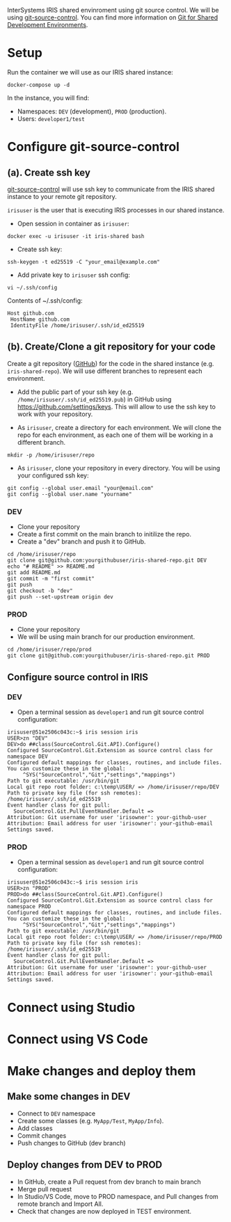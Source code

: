 InterSystems IRIS shared envinroment using git source control.
We will be using [git-source-control](https://openexchange.intersystems.com/package/Git-for-Shared-Development-Environments). You can find more information on [Git for Shared Development Environments](https://community.intersystems.com/post/git-shared-development-environments).

# Setup
Run the container we will use as our IRIS shared instance:
```
docker-compose up -d
```

In the instance, you will find:
* Namespaces: `DEV` (development), `PROD` (production). 
* Users: `developer1/test`

# Configure git-source-control

## (a). Create ssh key
[git-source-control](https://openexchange.intersystems.com/package/Git-for-Shared-Development-Environments) will use ssh key to communicate from the IRIS shared instance to your remote git repository.

`irisuser` is the user that is executing IRIS processes in our shared instance.

* Open session in container as `irisuser`:
```
docker exec -u irisuser -it iris-shared bash
```

* Create ssh key:
```
ssh-keygen -t ed25519 -C "your_email@example.com"
```

* Add private key to `irisuser` ssh config:
```
vi ~/.ssh/config
``` 

Contents of ~/.ssh/config:
```
Host github.com
 HostName github.com
 IdentityFile /home/irisuser/.ssh/id_ed25519
```

## (b). Create/Clone a git repository for your code

Create a git repository ([GitHub](https://github.com)) for the code in the shared instance (e.g. `iris-shared-repo`). We will use different branches to represent each environment.

* Add the public part of your ssh key (e.g. `/home/irisuser/.ssh/id_ed25519.pub`) in GitHub using https://github.com/settings/keys. This will allow to use the ssh key to work with your repository.

* As `irisuser`, create a directory for each environment. We will clone the repo for each environment, as each one of them will be working in a different branch.
```
mkdir -p /home/irisuser/repo
```

* As `irisuser`, clone your repository in every directory. You will be using your configured ssh key:

```
git config --global user.email "your@email.com"
git config --global user.name "yourname"
```

### DEV
* Clone your repository
* Create a first commit on the main branch to initilize the repo.
* Create a "dev" branch and push it to GitHub.

```
cd /home/irisuser/repo
git clone git@github.com:yourgithubuser/iris-shared-repo.git DEV
echo "# README" >> README.md
git add README.md
git commit -m "first commit"
git push
git checkout -b "dev"
git push --set-upstream origin dev
```

### PROD
* Clone your repository
* We will be using main branch for our production environment.

```
cd /home/irisuser/repo/prod
git clone git@github.com:yourgithubuser/iris-shared-repo.git PROD
```

## Configure source control in IRIS 

### DEV
* Open a terminal session as `developer1` and run git source control configuration:
```
irisuser@51e2506c043c:~$ iris session iris
USER>zn "DEV"
DEV>do ##class(SourceControl.Git.API).Configure()
Configured SourceControl.Git.Extension as source control class for namespace DEV
Configured default mappings for classes, routines, and include files. You can customize these in the global:
     ^SYS("SourceControl","Git","settings","mappings")
Path to git executable: /usr/bin/git
Local git repo root folder: c:\temp\USER/ => /home/irisuser/repo/DEV
Path to private key file (for ssh remotes): /home/irisuser/.ssh/id_ed25519
Event handler class for git pull: 
  SourceControl.Git.PullEventHandler.Default => 
Attribution: Git username for user 'irisowner': your-github-user
Attribution: Email address for user 'irisowner': your-github-email
Settings saved.
```

### PROD
* Open a terminal session as `developer1` and run git source control configuration:
```
irisuser@51e2506c043c:~$ iris session iris
USER>zn "PROD"
PROD>do ##class(SourceControl.Git.API).Configure()
Configured SourceControl.Git.Extension as source control class for namespace PROD
Configured default mappings for classes, routines, and include files. You can customize these in the global:
     ^SYS("SourceControl","Git","settings","mappings")
Path to git executable: /usr/bin/git
Local git repo root folder: c:\temp\USER/ => /home/irisuser/repo/PROD
Path to private key file (for ssh remotes): /home/irisuser/.ssh/id_ed25519
Event handler class for git pull: 
  SourceControl.Git.PullEventHandler.Default => 
Attribution: Git username for user 'irisowner': your-github-user
Attribution: Email address for user 'irisowner': your-github-email
Settings saved.
```

# Connect using Studio

# Connect using VS Code

# Make changes and deploy them

## Make some changes in DEV
* Connect to `DEV` namespace
* Create some classes (e.g. `MyApp/Test`, `MyApp/Info`).
* Add classes
* Commit changes
* Push changes to GitHub (dev branch)

## Deploy changes from DEV to PROD
* In GitHub, create a Pull request from dev branch to main branch
* Merge pull request
* In Studio/VS Code, move to PROD namespace, and Pull changes from remote branch and Import All.
* Check that changes are now deployed in TEST environment.
